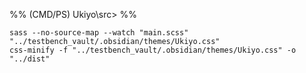 %% (CMD/PS) Ukiyo\src> %%

```
sass --no-source-map --watch "main.scss" "../testbench_vault/.obsidian/themes/Ukiyo.css"
css-minify -f "../testbench_vault/.obsidian/themes/Ukiyo.css" -o "../dist"
```
